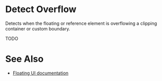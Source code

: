 # Detect Overflow

Detects when the floating or reference element is overflowing a clipping container or custom boundary.

TODO

# See Also

-   [Floating UI documentation](https://floating-ui.com/docs/detectOverflow)
